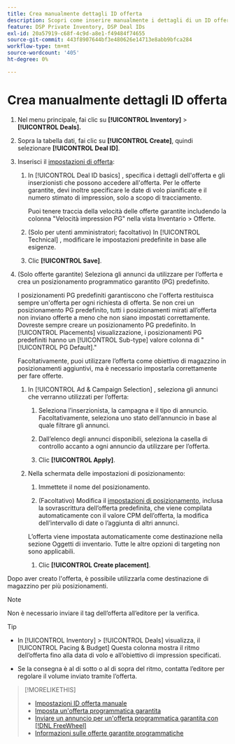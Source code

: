 ```yaml
---
title: Crea manualmente dettagli ID offerta
description: Scopri come inserire manualmente i dettagli di un ID offerta.
feature: DSP Private Inventory, DSP Deal IDs
exl-id: 20a57919-c68f-4c9d-a8e1-f49484f74655
source-git-commit: 443f8907644bf3e480626e14713e8abb9bfca284
workflow-type: tm+mt
source-wordcount: '405'
ht-degree: 0%

---
```


# Crea manualmente dettagli ID offerta

1. Nel menu principale, fai clic su **[!UICONTROL Inventory]** > **[!UICONTROL Deals].**

1. Sopra la tabella dati, fai clic su **[!UICONTROL Create]**, quindi selezionare **[!UICONTROL Deal ID]**.

1. Inserisci il [impostazioni di offerta](deal-id-settings.md):

   1. In [!UICONTROL Deal ID basics] , specifica i dettagli dell&#39;offerta e gli inserzionisti che possono accedere all&#39;offerta. Per le offerte garantite, devi inoltre specificare le date di volo pianificate e il numero stimato di impression, solo a scopo di tracciamento.

      Puoi tenere traccia della velocità delle offerte garantite includendo la colonna &quot;Velocità impression PG&quot; nella vista Inventario > Offerte.

   1. (Solo per utenti amministratori; facoltativo) In [!UICONTROL Technical] , modificare le impostazioni predefinite in base alle esigenze.

   1. Clic **[!UICONTROL Save]**.

1. (Solo offerte garantite) Seleziona gli annunci da utilizzare per l’offerta e crea un posizionamento programmatico garantito (PG) predefinito.

   I posizionamenti PG predefiniti garantiscono che l&#39;offerta restituisca sempre un&#39;offerta per ogni richiesta di offerta. Se non crei un posizionamento PG predefinito, tutti i posizionamenti mirati all’offerta non inviano offerte a meno che non siano impostati correttamente. Dovreste sempre creare un posizionamento PG predefinito. In [!UICONTROL Placements] visualizzazione, i posizionamenti PG predefiniti hanno un [!UICONTROL Sub-type] valore colonna di &quot;[!UICONTROL PG Default].&quot;

   Facoltativamente, puoi utilizzare l’offerta come obiettivo di magazzino in posizionamenti aggiuntivi, ma è necessario impostarla correttamente per fare offerte.

   1. In [!UICONTROL Ad & Campaign Selection] , seleziona gli annunci che verranno utilizzati per l’offerta:

      1. Seleziona l’inserzionista, la campagna e il tipo di annuncio. Facoltativamente, seleziona uno stato dell’annuncio in base al quale filtrare gli annunci.

      1. Dall’elenco degli annunci disponibili, seleziona la casella di controllo accanto a ogni annuncio da utilizzare per l’offerta.

      1. Clic **[!UICONTROL Apply]**.
   1. Nella schermata delle impostazioni di posizionamento:

      1. Immettete il nome del posizionamento.

      1. (Facoltativo) Modifica il [impostazioni di posizionamento](/help/dsp/campaign-management/placements/placement-settings.md), inclusa la sovrascrittura dell’offerta predefinita, che viene compilata automaticamente con il valore CPM dell’offerta, la modifica dell’intervallo di date o l’aggiunta di altri annunci.

      L’offerta viene impostata automaticamente come destinazione nella sezione Oggetti di inventario. Tutte le altre opzioni di targeting non sono applicabili.

      1. Clic **[!UICONTROL Create placement]**.



Dopo aver creato l&#39;offerta, è possibile utilizzarla come destinazione di magazzino per più posizionamenti.

>[!NOTE]
>
> Non è necessario inviare il tag dell’offerta all’editore per la verifica.

>[!TIP]
>
>* In [!UICONTROL Inventory] > [!UICONTROL Deals] visualizza, il [!UICONTROL Pacing & Budget] Questa colonna mostra il ritmo dell’offerta fino alla data di volo e all’obiettivo di impression specificati.
>
>* Se la consegna è al di sotto o al di sopra del ritmo, contatta l’editore per regolare il volume inviato tramite l’offerta.


>[!MORELIKETHIS]
>
>* [Impostazioni ID offerta manuale](deal-id-settings.md)
>* [Imposta un&#39;offerta programmatica garantita](programmatic-guaranteed-set-up.md)
>* [Inviare un annuncio per un&#39;offerta programmatica garantita con [!DNL FreeWheel]](freewheel-submit.md)
>* [Informazioni sulle offerte garantite programmatiche](programmatic-guaranteed-about.md)

   <!-- >* [Specify Placements and Ads for a Private Deal](deal-id-attach-placements.md)-->

